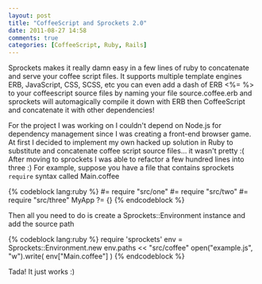 ```yaml
---
layout: post
title: "CoffeeScript and Sprockets 2.0"
date: 2011-08-27 14:58
comments: true
categories: [CoffeeScript, Ruby, Rails]
---
```


Sprockets makes it really damn easy in a few lines of ruby to concatenate and serve your coffee script files. 
It supports multiple template engines ERB, JavaScript, CSS, SCSS, etc you can 
even add a dash of ERB <%= %> to your coffeescript source files by naming your file source.coffee.erb and sprockets will automagically compile it 
down with ERB then CoffeeScript and concatenate  it with other dependencies!

For the project I was working on I couldn't depend on Node.js for dependency management since I was creating a front-end browser game. At first I decided to implement my own hacked up solution in Ruby to substitute and concatenate coffee script source files... 
it wasn't pretty :( After moving to sprockets I was able to refactor a few hundred lines into three :)
For example, suppose you have a file that contains sprockets `require` syntax called Main.coffee

{% codeblock lang:ruby %}
#= require "src/one"
#= require "src/two"
#= require "src/three"
MyApp ?= {}
{% endcodeblock %}

Then all you need to do is create a Sprockets::Environment instance and add the source path

{% codeblock lang:ruby %}
require 'sprockets'
env = Sprockets::Environment.new
env.paths << "src/coffee"
open("example.js", "w").write( env["Main.coffee"] )
{% endcodeblock %}

Tada! It just works :)
